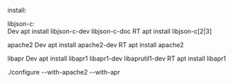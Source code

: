 install:

libjson-c:  
Dev
    apt install libjson-c-dev libjson-c-doc
RT
    apt install libjson-c[2|3]

apache2
Dev
    apt install apache2-dev
RT
    apt install apache2

libapr
Dev
    apt install libapr1 libapr1-dev libaprutil1-dev
RT
    apt install libapr1

./configure --with-apache2 --with-apr